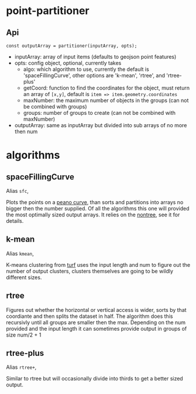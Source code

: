 # point-partitioner


## Api

```
const outputArray = partitioner(inputArray, opts);
```
- inputArray: array of input items (defaults to geojson point features)
- opts: config object, optional, currently takes
  - algo: which algorithm to use, currently the default is 'spaceFillingCurve', other options are 'k-mean', 'rtree', and 'rtree-plus'
  - getCoord: function to find the coordinates for the object, must return an array of `[x,y]`, default is `item => item.geometry.coordinates`
  - maxNumber: the maximum number of objects in the groups (can not be combined with groups)
  - groups: number of groups to create (can not be combined with maxNumber)
- outputArray: same as inputArray but divided into sub arrays of no more then num


# algorithms

## spaceFillingCurve

Alias `sfc`,

Plots the points on a [peano curve](https://en.wikipedia.org/wiki/Peano_curve),
than sorts and partitions into arrays no bigger then the number supplied.  Of
all the algorithms this one will provided the most optimally sized output arrays.
It relies on the [nontree](https://github.com/calvinmetcalf/nontree), see it for
details.

## k-mean

Alias `kmean`,

K-means clustering from [turf](https://www.npmjs.com/package/@turf/clusters-kmeans)
uses the input length and num to figure out the number of output clusters, clusters themselves
are going to be wildly different sizes.


## rtree

Figures out whether the horizontal or vertical access is wider, sorts by that coordiante
and then splits the dataset in half.  The algorithm does this recursivly until all groups are smaller then the max.
Depending on the num provided and the input length it can sometimes provide output
in groups of size num/2 + 1

## rtree-plus

Alias `rtree+`,

Similar to rtree but will occasionally divide into thirds to get a better sized output.
